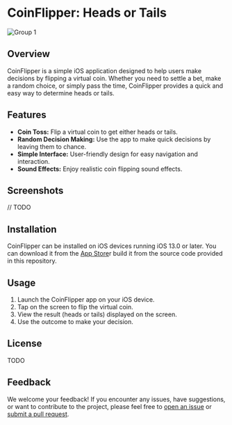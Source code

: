 # CoinFlipper: Heads or Tails

![Group 1](https://github.com/Pear-Cooperation/CoinFlipper/assets/42979859/0b437b7a-f77d-4360-88f6-07eb7b6d1cf0)


## Overview

CoinFlipper is a simple iOS application designed to help users make decisions by flipping a virtual coin. Whether you need to settle a bet, make a random choice, or simply pass the time, CoinFlipper provides a quick and easy way to determine heads or tails.

## Features

- **Coin Toss:** Flip a virtual coin to get either heads or tails.
- **Random Decision Making:** Use the app to make quick decisions by leaving them to chance.
- **Simple Interface:** User-friendly design for easy navigation and interaction.
- **Sound Effects:** Enjoy realistic coin flipping sound effects.

## Screenshots
// TODO

## Installation

CoinFlipper can be installed on iOS devices running iOS 13.0 or later. You can download it from the [App Store](#)r build it from the source code provided in this repository.

## Usage

1. Launch the CoinFlipper app on your iOS device.
2. Tap on the screen to flip the virtual coin.
3. View the result (heads or tails) displayed on the screen.
4. Use the outcome to make your decision.


## License

TODO

## Feedback

We welcome your feedback! If you encounter any issues, have suggestions, or want to contribute to the project, please feel free to [open an issue](../../issues) or [submit a pull request](../../pulls).
